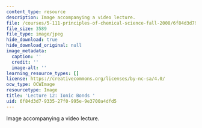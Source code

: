 ```yaml
---
content_type: resource
description: Image accompanying a video lecture.
file: /courses/5-111-principles-of-chemical-science-fall-2008/6f84d3d7933527f0995e9e3700a4dfd5_12.jpg
file_size: 3589
file_type: image/jpeg
hide_download: true
hide_download_original: null
image_metadata:
  caption: ''
  credit: ''
  image-alt: ''
learning_resource_types: []
license: https://creativecommons.org/licenses/by-nc-sa/4.0/
ocw_type: OCWImage
resourcetype: Image
title: 'Lecture 12: Ionic Bonds '
uid: 6f84d3d7-9335-27f0-995e-9e3700a4dfd5
---
```

Image accompanying a video lecture.